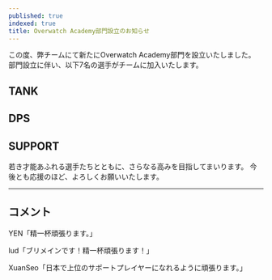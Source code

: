 ```yaml
---
published: true
indexed: true
title: Overwatch Academy部門設立のお知らせ
---
```


<script>
	import Member from '$lib/components/news/util/Member.svelte';

	const TANKS = [
		{
			name: 'MOL',
			socials: { twitter: 'moruka0824' }
		}
	];

	const DPS = [
		{
			name: 'YEN',
			socials: { twitter: 'yen_0w' }
		},
		{
			name: 'Another',
			socials: { twitter: 'Another3354' }
		},
		{
			name: 'tino',
			socials: {
				twitter: 'rqa_j',
				twitch: 'rqa_ow'
			}
		}
	];

	const SUPPORTS = [
		{
			name: 'lud',
			socials: { twitter: 'Luvica_Lore' }
		},
		{
			name: 'XuanSeo',
			socials: {
				twitter: 'XuanSeo_OW',
				twitch: 'XuanSeo'
			}
		},
		{
			name: 'hotaro',
			socials: {
				twitter: 'Hotaro_ow',
				twitch: 'hotaro_ow'
			}
		}
	];
</script>

この度、弊チームにて新たにOverwatch Academy部門を設立いたしました。
部門設立に伴い、以下7名の選手がチームに加入いたします。

## TANK

<Member members={TANKS} />

## DPS

<Member members={DPS} />

## SUPPORT

<Member members={SUPPORTS} />

若き才能あふれる選手たちとともに、さらなる高みを目指してまいります。
今後とも応援のほど、よろしくお願いいたします。

---

## コメント

<!-- MOL「」 -->

YEN「精一杯頑張ります。」

<!-- tino「」 -->

<!-- Another「」 -->

lud「ブリメインです！精一杯頑張ります！」

XuanSeo「日本で上位のサポートプレイヤーになれるように頑張ります。」

<!-- hotaro「」 -->
